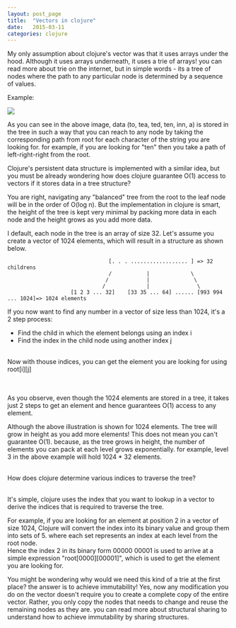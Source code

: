 ```yaml
---
layout: post_page
title:  "Vectors in clojure"
date:   2015-03-11
categories: clojure
---
```


My only assumption about clojure's vector was that it uses arrays under the hood. Although it uses arrays underneath, it uses a trie of arrays! you can read more about trie on the internet, but in simple words - its a tree of nodes where the path to any particular node is determined by a sequence of values.

Example:

<img src="http://upload.wikimedia.org/wikipedia/commons/thumb/b/be/Trie_example.svg/250px-Trie_example.svg.png">

As you can see in the above image, data (to, tea, ted, ten, inn, a) is stored in the tree in such a way that you can reach to any node by taking the corresponding path from root for each character of the string you are looking for. for example, if you are looking for "ten" then you take a path of left-right-right from the root.

Clojure's persistent data structure is implemented with a similar idea, but you must be already wondering how does clojure guarantee O(1) access to vectors if it stores data in a tree structure?

You are right, navigating any "balanced" tree from the root to the leaf node will be in the order of O(log n). But the implementation in clojure is smart, the height of the tree is kept very minimal by packing more data in each node and the height grows as you add more data.

I default, each node in the tree is an array of size 32. Let's assume you create a vector of 1024 elements, which will result in a structure as shown below.

                                    [. . . .................. ] => 32 childrens
                                    /           |             \
                                   /            |              \
                                  /             |               \   
                        [1 2 3 ... 32]    [33 35 ... 64] ...... [993 994 ... 1024]=> 1024 elements

If you now want to find any number in a vector of size less than 1024, it's a 2 step process:

<ul>
<li> Find the child in which the element belongs using an index i
<li> Find the index in the child node using another index j
</ul>

<br/>
Now with thouse indices, you can get the element you are looking for using root[i][j]


<br><br>
As you observe, even though the 1024 elements are stored in a tree, it takes just 2 steps to get an element and hence guarantees O(1) access to any element.

Although the above illustration is shown for 1024 elements. The tree will grow in height as you add more elements! This does not mean you can't guarantee O(1). because, as the tree grows in height,  the number of elements you can pack at each level grows exponentially. for example, level 3 in the above example will hold 1024 * 32 elements. <br/><br/>

How does clojure determine various indices to traverse the tree? <br/><br/>

It's simple, clojure uses the index that you want to lookup in a vector to derive the indices that is required to traverse the tree. <br/>

For example, if you are looking for an element at position 2 in a vector of size 1024, Clojure will convert the index into its binary value and group them into sets of 5. where each set represents an index at each level from the root node. <br/>
Hence the index 2 in its binary form 00000 00001 is used to arrive at a simple expression "root[0000][00001]", which is used to get the element you are looking for.


You might be wondering why would we need this kind of a trie at the first place? the answer is to achieve immutability! Yes, now any modification you do on the vector doesn't require you to create a complete copy of the entire vector. Rather, you only copy the nodes that needs to change and reuse the remaining nodes as they are. you can read more about structural sharing to understand how to achieve immutability by sharing structures.

